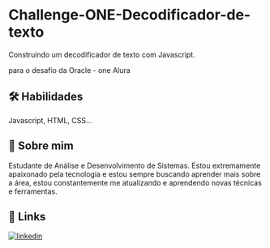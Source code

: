 # Challenge-ONE-Decodificador-de-texto

Construindo um decodificador de texto com Javascript.

para o desafio da Oracle - one Alura 



## 🛠 Habilidades
Javascript, HTML, CSS...


## 🚀 Sobre mim
Estudante de Análise e Desenvolvimento de Sistemas. Estou extremamente apaixonado pela tecnologia e estou sempre buscando aprender mais sobre a área, estou constantemente me atualizando e aprendendo novas técnicas e ferramentas.


## 🔗 Links

[![linkedin](https://img.shields.io/badge/linkedin-0A66C2?style=for-the-badge&logo=linkedin&logoColor=white)](https://www.linkedin.com/in/danrodris7/)